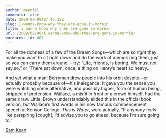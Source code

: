 ```yaml
---
author: maeniel
comments: false
date: 2009-09-08T07:45:35Z
slug: i-wanna-know-why-they-are-gone-in-mornin
title: i wanna know why they are gone in mornin
url: /2009/09/08/i-wanna-know-why-they-are-gone-in-mornin/
wordpress_id: 407
---
```


For all the richness of a few of the Dream Songs—which are so _right_ they make you want to sit right down and do the work of memorizing them, just so you can carry them around  - try: “Life, friends, is boring. We must not say so.” or “There sat down, once, a thing on Henry’s heart so heavy...

And yet what a man! Berryman drew people into his orbit despite—or actually probably because of—his inelegance. It gave you the sense you were watching some alternative, and possibly higher, form of human being, stripped of pretension. Wallace, a misfit in front of a crowd himself, had the same draw. Little, Brown understandably elided this in the official book version, but Wallace’s first words in his now famous commencement speech at Kenyon College, _This is Water_, were actually, “If anybody feels like perspiring [cough], I’d advise you to go ahead, because I’m sure going to.”

[Sam Kean](http://www.3quarksdaily.com/3quarksdaily/2009/09/rumination-on-the-life-death-and-particularly-the-legacy-of-a-man-barely-necessary-to-introduce-to-y.html#more)
